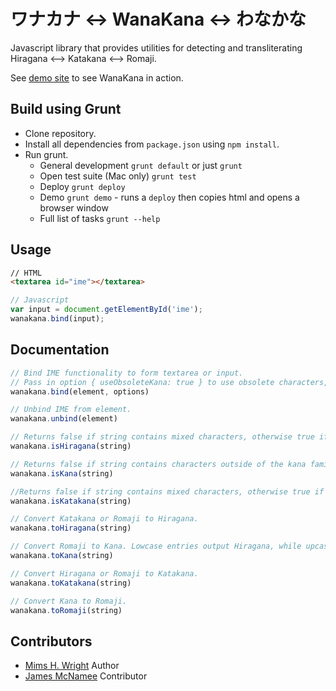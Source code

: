 ワナカナ <-> WanaKana <-> わなかな
===============================

Javascript library that provides utilities for detecting and transliterating Hiragana &lt;--> Katakana &lt;--> Romaji.

See [demo site](http://wanakana.com) to see WanaKana in action.

## Build using Grunt

- Clone repository.
- Install all dependencies from `package.json` using `npm install`.
- Run grunt.
	- General development `grunt default` or just `grunt`
	- Open test suite (Mac only) `grunt test`
	- Deploy `grunt deploy`
	- Demo `grunt demo` - runs a `deploy` then copies html and opens a browser window
	- Full list of tasks `grunt --help`

## Usage

```html
// HTML
<textarea id="ime"></textarea>
```

```javascript
// Javascript
var input = document.getElementById('ime');
wanakana.bind(input);
```

## Documentation

```javascript
// Bind IME functionality to form textarea or input.
// Pass in option { useObsoleteKana: true } to use obsolete characters, such as ゐ and ゑ.
wanakana.bind(element, options)

// Unbind IME from element.
wanakana.unbind(element)

// Returns false if string contains mixed characters, otherwise true if Hiragana.
wanakana.isHiragana(string)

// Returns false if string contains characters outside of the kana family, otherwise true if Hiragana and/or Katakana.
wanakana.isKana(string)

//Returns false if string contains mixed characters, otherwise true if Katakana.
wanakana.isKatakana(string)

// Convert Katakana or Romaji to Hiragana.
wanakana.toHiragana(string)

// Convert Romaji to Kana. Lowcase entries output Hiragana, while upcase entries output Katakana.
wanakana.toKana(string)

// Convert Hiragana or Romaji to Katakana.
wanakana.toKatakana(string)

// Convert Kana to Romaji.
wanakana.toRomaji(string)
```

## Contributors

- [Mims H. Wright](http://github.com/mimshwright)	Author
- [James McNamee](http://github.com/dotfold)		Contributor